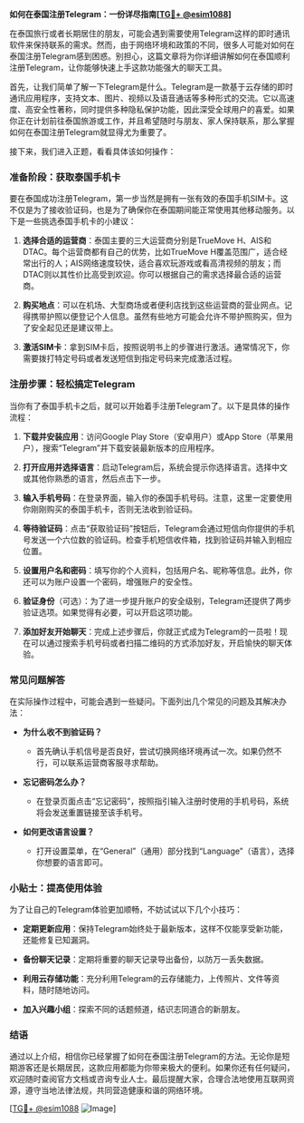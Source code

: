 **如何在泰国注册Telegram：一份详尽指南[[TG💪+ @esim1088](https://t.me/s/esim1088)]**

在泰国旅行或者长期居住的朋友，可能会遇到需要使用Telegram这样的即时通讯软件来保持联系的需求。然而，由于网络环境和政策的不同，很多人可能对如何在泰国注册Telegram感到困惑。别担心，这篇文章将为你详细讲解如何在泰国顺利注册Telegram，让你能够快速上手这款功能强大的聊天工具。

首先，让我们简单了解一下Telegram是什么。Telegram是一款基于云存储的即时通讯应用程序，支持文本、图片、视频以及语音通话等多种形式的交流。它以高速度、高安全性著称，同时提供多种隐私保护功能，因此深受全球用户的喜爱。如果你正在计划前往泰国旅游或工作，并且希望随时与朋友、家人保持联系，那么掌握如何在泰国注册Telegram就显得尤为重要了。

接下来，我们进入正题，看看具体该如何操作：

### 准备阶段：获取泰国手机卡

要在泰国成功注册Telegram，第一步当然是拥有一张有效的泰国手机SIM卡。这不仅是为了接收验证码，也是为了确保你在泰国期间能正常使用其他移动服务。以下是一些挑选泰国手机卡的小建议：

1. **选择合适的运营商**：泰国主要的三大运营商分别是TrueMove H、AIS和DTAC。每个运营商都有自己的优势，比如TrueMove H覆盖范围广，适合经常出行的人；AIS网络速度较快，适合喜欢玩游戏或看高清视频的朋友；而DTAC则以其性价比高受到欢迎。你可以根据自己的需求选择最合适的运营商。
   
2. **购买地点**：可以在机场、大型商场或者便利店找到这些运营商的营业网点。记得携带护照以便登记个人信息。虽然有些地方可能会允许不带护照购买，但为了安全起见还是建议带上。

3. **激活SIM卡**：拿到SIM卡后，按照说明书上的步骤进行激活。通常情况下，你需要拨打特定号码或者发送短信到指定号码来完成激活过程。

### 注册步骤：轻松搞定Telegram

当你有了泰国手机卡之后，就可以开始着手注册Telegram了。以下是具体的操作流程：

1. **下载并安装应用**：访问Google Play Store（安卓用户）或App Store（苹果用户），搜索“Telegram”并下载安装最新版本的应用程序。

2. **打开应用并选择语言**：启动Telegram后，系统会提示你选择语言。选择中文或其他你熟悉的语言，然后点击下一步。

3. **输入手机号码**：在登录界面，输入你的泰国手机号码。注意，这里一定要使用你刚刚购买的泰国手机卡，否则无法收到验证码。

4. **等待验证码**：点击“获取验证码”按钮后，Telegram会通过短信向你提供的手机号发送一个六位数的验证码。检查手机短信收件箱，找到验证码并输入到相应位置。

5. **设置用户名和密码**：填写你的个人资料，包括用户名、昵称等信息。此外，你还可以为账户设置一个密码，增强账户的安全性。

6. **验证身份**（可选）：为了进一步提升账户的安全级别，Telegram还提供了两步验证选项。如果觉得有必要，可以开启这项功能。

7. **添加好友开始聊天**：完成上述步骤后，你就正式成为Telegram的一员啦！现在可以通过搜索手机号码或者扫描二维码的方式添加好友，开启愉快的聊天体验。

### 常见问题解答

在实际操作过程中，可能会遇到一些疑问。下面列出几个常见的问题及其解决办法：

- **为什么收不到验证码？**
   - 首先确认手机信号是否良好，尝试切换网络环境再试一次。如果仍然不行，可以联系运营商客服寻求帮助。

- **忘记密码怎么办？**
   - 在登录页面点击“忘记密码”，按照指引输入注册时使用的手机号码，系统将会发送重置链接至该手机号。

- **如何更改语言设置？**
   - 打开设置菜单，在“General”（通用）部分找到“Language”（语言），选择你想要的语言即可。

### 小贴士：提高使用体验

为了让自己的Telegram体验更加顺畅，不妨试试以下几个小技巧：

- **定期更新应用**：保持Telegram始终处于最新版本，这样不仅能享受新功能，还能修复已知漏洞。
  
- **备份聊天记录**：定期将重要的聊天记录导出备份，以防万一丢失数据。

- **利用云存储功能**：充分利用Telegram的云存储能力，上传照片、文件等资料，随时随地访问。

- **加入兴趣小组**：探索不同的话题频道，结识志同道合的新朋友。

### 结语

通过以上介绍，相信你已经掌握了如何在泰国注册Telegram的方法。无论你是短期游客还是长期居民，这款应用都能为你带来极大的便利。如果你还有任何疑问，欢迎随时查阅官方文档或咨询专业人士。最后提醒大家，合理合法地使用互联网资源，遵守当地法律法规，共同营造健康和谐的网络环境。

[[TG💪+ @esim1088](https://t.me/s/esim1088) ![Image](https://i.postimg.cc/4NQfJmqS/Snipaste-2025-05-13-00-14-12.png)]